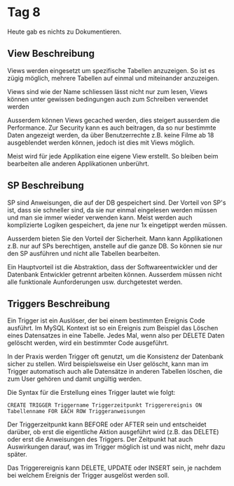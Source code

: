# Tag 8

Heute gab es nichts zu Dokumentieren.

## View Beschreibung

Views werden eingesetzt um spezifische Tabellen anzuzeigen. So ist es zügig möglich, mehrere Tabellen auf einmal und miteinander anzuzeigen.

Views sind wie der Name schliessen lässt nicht nur zum lesen, Views können unter gewissen bedingungen auch zum Schreiben verwendet werden

Ausserdem können Views gecached werden, dies steigert ausserdem die Performance. Zur Security kann es auch beitragen, da so nur bestimmte Daten angezeigt werden, da über Benutzerrechte z.B. keine Filme ab 18 ausgeblendet werden können, jedoch ist dies mit Views möglich.

Meist wird für jede Applikation eine eigene View erstellt. So bleiben beim bearbeiten alle anderen Applikationen unberührt.

## SP Beschreibung

SP sind Anweisungen, die auf der DB gespeichert sind. Der Vorteil von SP's ist, dass sie schneller sind, da sie nur einmal eingelesen werden müssen und man sie immer wieder verwenden kann. Meist werden auch komplizierte Logiken gespeichert, da jene nur 1x eingetippt werden müssen.

Ausserdem bieten Sie den Vorteil der Sicherheit. Mann kann Applikationen z.B. nur auf SPs berechtigen, anstelle auf die ganze DB. So können sie nur den SP ausführen und nicht alle Tabellen bearbeiten.

Ein Hauptvorteil ist die Abstraktion, dass der Softwareentwickler und der Datenbank Entwickler getrennt arbeiten können. Ausserdem müssen nicht alle funktionale Aunforderungen usw. durchgetestet werden.

## Triggers Beschreibung

Ein Trigger ist ein Auslöser, der bei einem bestimmten Ereignis Code ausführt. Im MySQL Kontext ist so ein Ereignis zum Beispiel das Löschen eines Datensatzes in eine Tabelle. Jedes Mal, wenn also per DELETE Daten gelöscht werden, wird ein bestimmter Code ausgeführt.

In der Praxis werden Trigger oft genutzt, um die Konsistenz der Datenbank sicher zu stellen. Wird beispielsweise ein User gelöscht, kann man im Trigger automatisch auch alle Datensätze in anderen Tabellen löschen, die zum User gehören und damit ungültig werden.

Die Syntax für die Erstellung eines Trigger lautet wie folgt:

`CREATE TRIGGER Triggername Triggerzeitpunkt Triggerereignis ON Tabellenname FOR EACH ROW Triggeranweisungen`

Der Triggerzeitpunkt kann BEFORE oder AFTER sein und entscheidet darüber, ob erst die eigentliche Aktion ausgeführt wird (z.B. das DELETE) oder erst die Anweisungen des Triggers. Der Zeitpunkt hat auch Auswirkungen darauf, was im Trigger möglich ist und was nicht, mehr dazu später.

Das Triggerereignis kann DELETE, UPDATE oder INSERT sein, je nachdem bei welchem Ereignis der Trigger ausgelöst werden soll.
